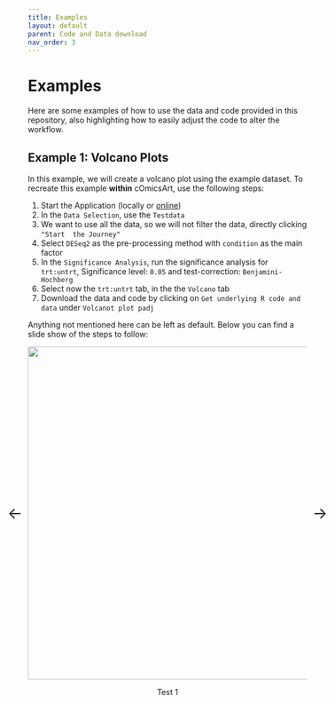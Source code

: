 ```yaml
---
title: Examples
layout: default
parent: Code and Data download
nav_order: 3
---
```


# Examples

Here are some examples of how to use the data and code provided in this repository, 
also highlighting how to easily adjust the code to alter the workflow.

## Example 1: Volcano Plots

In this example, we will create a volcano plot using the example dataset. To recreate 
this example **within** cOmicsArt, use the following steps:

1. Start the Application (locally or [online](https://shiny.iaas.uni-bonn.de/cOmicsArt/))
2. In the `Data Selection`, use the `Testdata`
3. We want to use all the data, so we will not filter the data, directly clicking `"Start 
   the Journey"`
4. Select `DESeq2` as the pre-processing method with `condition` as the main factor
5. In the `Significance Analysis`, run the significance analysis for `trt:untrt`, Significance 
   level: `0.05` and test-correction: `Benjamini-Hochberg`
6. Select now the `trt:untrt` tab, in the the `Volcano` tab
7. Download the data and code by clicking on `Get underlying R code and data` under 
   `Volcanot plot padj`

Anything not mentioned here can be left as default. Below you can find a slide show of 
the steps to follow:

<!-- Container for the slideshow -->
<div style="display: flex; align-items: center; justify-content: center;">
  <!-- Left arrow -->
  <span id="prev" style="font-size: 2em; cursor: pointer; margin-right: 10px;">&#8592;</span>

  <!-- Image element -->
  <img id="slideshow" src="/cOmicsArt/assets/images/" width="600px">

  <!-- Right arrow -->
  <span id="next" style="font-size: 2em; cursor: pointer; margin-left: 10px;">&#8594;</span>
</div>

<!-- Subtitle element -->
<p id="subtitle" style="text-align: center;">Test 1</p>

<script>
var images = [
    {src: "/cOmicsArt/assets/images/cOmicsCat.png", subtitle: "Test 1"},
    {src: "/cOmicsArt/assets/images/cOmicsGiraffe.png", subtitle: "Test2"}
];
var currentIndex = 0;

function updateSlideshow(index) {
    document.getElementById("slideshow").src = images[index].src;
    document.getElementById("subtitle").textContent = images[index].subtitle;
}

document.getElementById("prev").onclick = function() {
    currentIndex = (currentIndex - 1 + images.length) % images.length;
    updateSlideshow(currentIndex);
};

document.getElementById("next").onclick = function() {
    currentIndex = (currentIndex + 1) % images.length;
    updateSlideshow(currentIndex);
};
</script>